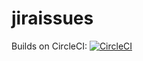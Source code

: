 # jiraissues

Builds on CircleCI: 
[![CircleCI](https://circleci.com/gh/lxklssn/jiraissues/tree/master.svg?style=svg)](https://circleci.com/gh/lxklssn/jiraissues/tree/master)
